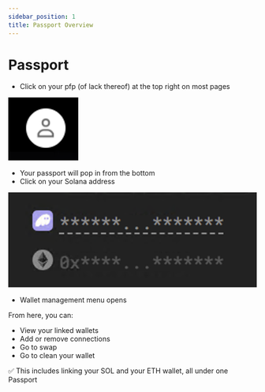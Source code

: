 ```yaml
---
sidebar_position: 1
title: Passport Overview
---
```


# Passport

- Click on your pfp (of lack thereof) at the top right on most pages

![alt text](image-1.png)
- Your passport will pop in from the bottom
- Click on your Solana address

![alt text](image.png)
- Wallet management menu opens  
 
From here, you can: 
- View your linked wallets 
- Add or remove connections 
- Go to swap 
- Go to clean your wallet 

✅ This includes linking your SOL and your ETH wallet, all under one Passport